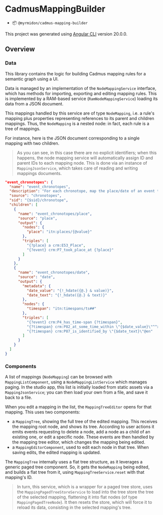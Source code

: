 # CadmusMappingBuilder

- 📦 `@myrmidon/cadmus-mapping-builder`

This project was generated using [Angular CLI](https://github.com/angular/angular-cli) version 20.0.0.

## Overview

### Data

This library contains the logic for building Cadmus mapping rules for a semantic graph using a UI.

Data is managed by an implementation of the `NodeMappingService` interface, which has methods for importing, exporting and editing mapping rules. This is implemented by a RAM-based service (`RamNodeMappingService`) loading its data from a JSON document.

This mappings handled by this service are of type `NodeMapping`, i.e. a rule's mapping plus properties representing references to its parent and children mappings. Thus, the `NodeMapping` is a nested node: in fact, each rule is a tree of mappings.

For instance, here is the JSON document corresponding to a single mapping with two children.

>As you can see, in this case there are no explicit identifiers; when this happens, the node mapping service will automatically assign ID and parent IDs to each mapping node. This is done via an instance of `MappingJsonService`, which takes care of reading and writing mappings documents.

```json
"event_chronotopes": {
  "name": "event_chronotopes",
  "description": "For each chronotope, map the place/date of an event to triples which create a place node for the place and link it to the event via a triple using crm:P7_took_place_at for places; and to triples using crm:P4_has_time_span which in turn has a new timespan node has object.",
  "source": "chronotopes",
  "sid": "{$sid}/chronotope",
  "children": [
    {
      "name": "event_chronotopes/place",
      "source": "place",
      "output": {
        "nodes": {
          "place": "itn:places/{@value}"
        },
        "triples": [
          "{?place} a crm:E53_Place",
          "{?event} crm:P7_took_place_at {?place}"
        ]
      }
    },
    {
      "name": "event_chronotopes/date",
      "source": "date",
      "output": {
        "metadata": {
          "date_value": "{!_hdate({@.} & value)}",
          "date_text": "{!_hdate({@.} & text)}"
        },
        "nodes": {
          "timespan": "itn:timespans/ts##"
        },
        "triples": [
          "{?event} crm:P4_has_time-span {?timespan}",
          "{?timespan} crm:P82_at_some_time_within \"{$date_value}\"^^xs:float",
          "{?timespan} crm:P87_is_identified_by \"{$date_text}\"@en"
        ]
      }
    }
  ]
}
```

### Components

A list of mappings (`NodeMapping`) can be browsed with `MappingListComponent`, using a `NodeMappingListService` which manages paging. In the studio app, this list is initially loaded from static assets via a `MappingJsonService`; you can then load your own from a file, and save it back to a file.

When you edit a mapping in the list, the `MappingTreeEditor` opens for that mapping. This uses two components:

- a `MappingTree`, showing the full tree of the edited mapping. This receives the mapping root node, and shows its tree. According to user actions it emits events requesting to delete a node, add a node as a child of an existing one, or edit a specific node. These events are then handled by the mapping tree editor, which changes the mapping being edited.
- a `MappingEditorComponent`, used to edit each node in that tree. When saving edits, the edited mapping is updated.

The `MappingTree` internally uses a flat tree structure, as it leverages a generic paged tree component. So, it gets the `NodeMapping` being edited, and builds a flat tree from it, using `MappingTreeService`.`reset` with that mapping's ID.

>In turn, this service, which is a wrapper for a paged tree store, uses the `MappingPagedTreeStoreService` to load into the tree store the tree of the selected mapping, flattening it into flat nodes (of type `MappingPagedTreeNode`). It then resets the store, which will force it to reload its data, consisting in the selected mapping's tree.
